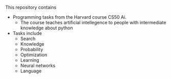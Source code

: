 This repository contains

  - Programming tasks from the Harvard course CS50 Ai. 
      - The course teaches artificial intellegence to people with intermediate knowledge about python
  - Tasks include
    - Search
    - Knowledge
    - Probability
    - Optimization 
    - Learning
    - Neural networks
    - Language
